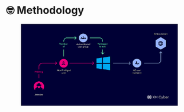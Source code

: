 # 🤓 Methodology

<figure><img src="../../../.gitbook/assets/image (3) (1) (1) (1) (1).png" alt=""><figcaption></figcaption></figure>
